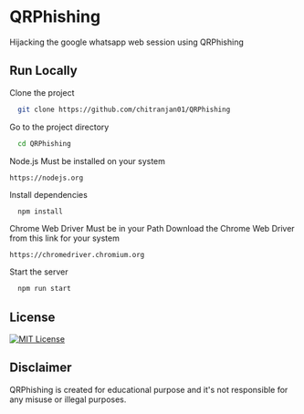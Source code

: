 
# QRPhishing

Hijacking the google whatsapp web session using QRPhishing
## Run Locally

Clone the project

```bash
  git clone https://github.com/chitranjan01/QRPhishing
```

Go to the project directory

```bash
  cd QRPhishing
```
Node.js Must be installed on your system
```
https://nodejs.org
```
Install dependencies

```bash
  npm install
```

Chrome Web Driver Must be in your Path
Download the Chrome Web Driver from this link for your system
```
https://chromedriver.chromium.org
```
Start the server

```bash
  npm run start
```
## License

[![MIT License](https://img.shields.io/badge/License-MIT-green.svg)](https://choosealicense.com/licenses/mit/)

## Disclaimer
QRPhishing is created for educational purpose and it's not responsible 
for any misuse or illegal purposes.
